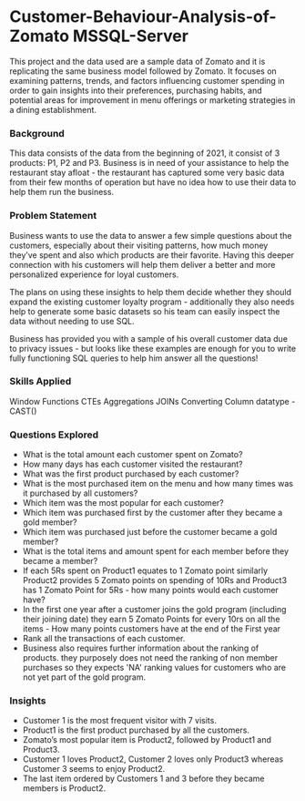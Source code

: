# Customer-Behaviour-Analysis-of-Zomato MSSQL-Server

This project and the data used are a sample data of Zomato and it is replicating the same business model followed by Zomato. It focuses on examining patterns, trends, and factors influencing customer spending in order to gain insights into their preferences, purchasing habits, and potential areas for improvement in menu offerings or marketing strategies in a dining establishment.

### Background

This data consists of the data from the beginning of 2021, it consist of 3 products: P1, P2 and P3. Business is in need of your assistance to help the restaurant stay afloat - the restaurant has captured some very basic data from their few months of operation but have no idea how to use their data to help them run the business.

### Problem Statement

Business wants to use the data to answer a few simple questions about the customers, especially about their visiting patterns, how much money they’ve spent and also which products are their favorite. Having this deeper connection with his customers will help them deliver a better and more personalized experience for loyal customers.

The plans on using these insights to help them decide whether they should expand the existing customer loyalty program - additionally they also needs help to generate some basic datasets so his team can easily inspect the data without needing to use SQL.

Business has provided you with a sample of his overall customer data due to privacy issues - but looks like these examples are enough for you to write fully functioning SQL queries to help him answer all the questions!

### Skills Applied

Window Functions
CTEs
Aggregations
JOINs
Converting Column datatype - CAST()

### Questions Explored

- What is the total amount each customer spent on Zomato?
- How many days has each customer visited the restaurant?
- What was the first product purchased by each customer?
- What is the most purchased item on the menu and how many times was it purchased by all customers?
- Which item was the most popular for each customer?
- Which item was purchased first by the customer after they became a gold member?
- Which item was purchased just before the customer became a gold member?
- What is the total items and amount spent for each member before they became a member?
- If each 5Rs spent on Product1 equates to 1 Zomato point similarly Product2 provides 5 Zomato points on spending of 10Rs and Product3 has 1 Zomato Point for 5Rs - how many    points would each customer have?
- In the first one year after a customer joins the gold program (including their joining date) they earn 5 Zomato Points for every 10rs on all the items - How many points 
  customers have at the end of the First year
- Rank all the transactions of each customer.
- Business also requires further information about the ranking of products. they purposely does not need the ranking of non member purchases so they expects 'NA' ranking 
  values for customers who are not yet part of the gold program.

### Insights

- Customer 1 is the most frequent visitor with 7 visits.
- Product1 is the first product purchased by all the customers.
- Zomato’s most popular item is Product2, followed by Product1 and Product3.
- Customer 1 loves Product2, Customer 2 loves only Product3 whereas Customer 3 seems to enjoy Product2.
- The last item ordered by Customers 1 and 3 before they became members is Product2. 


